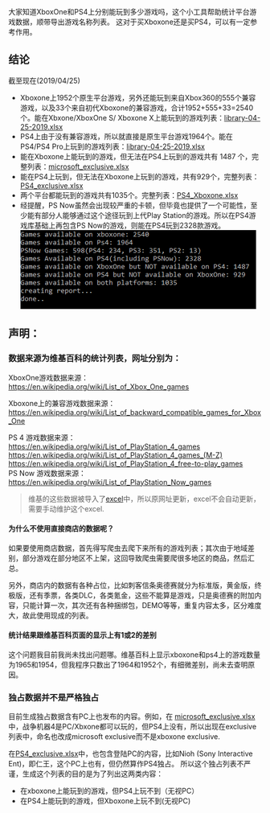 大家知道XboxOne和PS4上分别能玩到多少游戏吗，这个小工具帮助统计平台游戏数据，顺带导出游戏名称列表。
这对于买Xboxone还是买PS4，可以有一定参考作用。

## 结论
截至现在(2019/04/25)
* Xboxone上1952个原生平台游戏，另外还能玩到来自Xbox360的555个兼容游戏，以及33个来自初代Xboxone的兼容游戏，合计1952+555+33=2540个。能在Xbxone/XboxOne S/ Xboxone X上能玩到的游戏列表：[library-04-25-2019.xlsx](GameCounter/library-04-25-2019.xlsx)
* PS4上由于没有兼容游戏，所以就直接是原生平台游戏1964个。能在PS4/PS4 Pro上玩到的游戏列表：[library-04-25-2019.xlsx](GameCounter/library-04-25-2019.xlsx)
* 能在Xboxone上能玩到的游戏，但无法在PS4上玩到的游戏共有 1487 个，完整列表：[microsoft_exclusive.xlsx](GameCounter/microsoft_exclusive.xlsx)
* 能在PS4上玩到，但无法在Xboxone上玩到的游戏，共有929个，完整列表： [PS4_exclusive.xlsx](GameCounter/PS4_exclusive.xlsx)
* 两个平台都能玩到的游戏共有1035个。完整列表：[PS4_Xboxone.xlsx](GameCounter/PS4_Xboxone.xlsx)
* 经提醒，PS Now虽然会出现较严重的卡顿，但毕竟也提供了一个可能性，至少能有部分人能够通过这个途径玩到上代Play Station的游戏。所以在PS4游戏库基础上再包含PS Now的游戏，则能在PS4玩到2328款游戏。  
![screenshot](GameCounter/screenshot.png "screenshot")

## 声明：
### 数据来源为维基百科的统计列表，网址分别为：

XboxOne游戏数据来源：  
https://en.wikipedia.org/wiki/List_of_Xbox_One_games

Xboxone上的兼容游戏数据来源：  
https://en.wikipedia.org/wiki/List_of_backward_compatible_games_for_Xbox_One

PS 4 游戏数据来源：  
https://en.wikipedia.org/wiki/List_of_PlayStation_4_games  
https://en.wikipedia.org/wiki/List_of_PlayStation_4_games_(M-Z)  
https://en.wikipedia.org/wiki/List_of_PlayStation_4_free-to-play_games  
PS Now 游戏数据来源：  
https://en.wikipedia.org/wiki/List_of_PlayStation_Now_games


> 维基的这些数据被导入了[excel](GameCounter/library-04-25-2019.xlsx)中，所以原网址更新，excel不会自动更新，需要手动维护这个excel.

#### 为什么不使用直接商店的数据呢？
如果要使用商店数据，首先得写爬虫去爬下来所有的游戏列表；其次由于地域差别，部分游戏在部分地区不上架，这回导致爬虫需要爬很多地区的商品，然后汇总。

另外，商店内的数据有各种占位，比如刺客信条奥德赛就分为标准版，黄金版，终极版，还有季票，各类DLC，各类氪金，这些不能算是游戏，只是奥德赛的附加内容，只能计算一次，其次还有各种捆绑包，DEMO等等，重复内容太多，区分难度大，故此使用现成的列表。

#### 统计结果跟维基百科页面的显示上有1或2的差别
这个问题我目前我尚未找出问题哪。维基百科上显示xboxone和ps4上的游戏数量为1965和1954，但我程序只数出了1964和1952个，有细微差别，尚未去查明原因。

### 独占数据并不是严格独占
目前生成独占数据含有PC上也发布的内容。例如，在 [microsoft_exclusive.xlsx](GameCounter/microsoft_exclusive.xlsx)中，战争机器4是PC/Xbxone都可以玩的，但PS4上没有，所以出现在exclusive列表中，命名也改成microsoft exclusive而不是xboxone exclusive.

在[PS4_exclusive.xlsx](GameCounter/PS4_exclusive.xlsx)中，也包含登陆PC的内容，比如Nioh	(Sony Interactive Ent)，即仁王，这个PC上也有，但仍然算作PS4独占。
所以这个独占列表不严谨，生成这个列表的目的是为了列出这两类内容：
* 在xboxone上能玩到的游戏，但PS4上玩不到（无视PC）
* 在PS4上能玩到的游戏，但Xboxone上玩不到(无视PC)